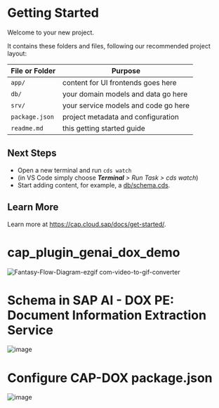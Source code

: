 # Getting Started

Welcome to your new project.

It contains these folders and files, following our recommended project layout:

File or Folder | Purpose
---------|----------
`app/` | content for UI frontends goes here
`db/` | your domain models and data go here
`srv/` | your service models and code go here
`package.json` | project metadata and configuration
`readme.md` | this getting started guide


## Next Steps

- Open a new terminal and run `cds watch`
- (in VS Code simply choose _**Terminal** > Run Task > cds watch_)
- Start adding content, for example, a [db/schema.cds](db/schema.cds).


## Learn More

Learn more at https://cap.cloud.sap/docs/get-started/.
# cap_plugin_genai_dox_demo

![Fantasy-Flow-Diagram-ezgif com-video-to-gif-converter](https://github.com/sabarna17/cap_plugin_genai_dox_demo/assets/39834671/07569eb8-a8c9-40bd-b221-23292cfa9392)

# Schema in SAP AI - DOX PE: Document Information Extraction Service
![image](https://github.com/user-attachments/assets/d2d956c8-f518-4222-aabc-99c4ee5910fb)

# Configure CAP-DOX package.json
![image](https://github.com/user-attachments/assets/51b5ac06-763f-423c-a75d-5e12b4564e24)


